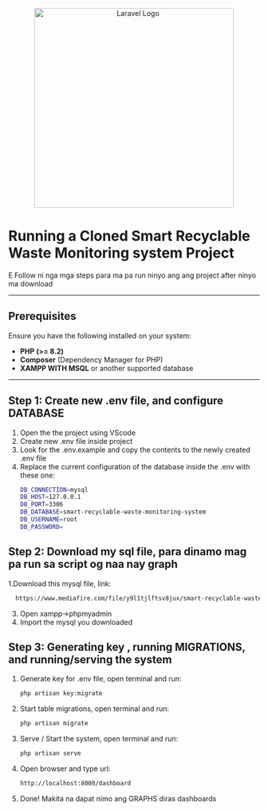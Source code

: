 <p align="center"><a href="https://laravel.com" target="_blank"><img src="https://raw.githubusercontent.com/laravel/art/master/logo-lockup/5%20SVG/2%20CMYK/1%20Full%20Color/laravel-logolockup-cmyk-red.svg" width="400" alt="Laravel Logo"></a></p>

# Running a Cloned Smart Recyclable Waste Monitoring system Project

E Follow ni nga mga steps para ma pa run ninyo ang ang project after ninyo ma download

---

## Prerequisites

Ensure you have the following installed on your system:
- **PHP (>= 8.2)**
- **Composer** (Dependency Manager for PHP)
- **XAMPP WITH MSQL** or another supported database

---

## Step 1: Create new .env file, and configure DATABASE

1. Open the the project using VScode
2. Create new .env file inside project
3. Look for the .env.example and copy the contents to the newly created .env file
4. Replace the current configuration of the database inside the .env  with these one:
    ```bash
    DB_CONNECTION=mysql
    DB_HOST=127.0.0.1
    DB_PORT=3306
    DB_DATABASE=smart-recyclable-waste-monitoring-system
    DB_USERNAME=root
    DB_PASSWORD=


## Step 2: Download my sql file, para dinamo mag pa run sa script og naa nay graph

1.Download this mysql file, link:
  ```bash
    https://www.mediafire.com/file/y9l1tjlftsv8jux/smart-recyclable-waste-monitoring-system.sql/file
  ```
3. Open xampp->phpmyadmin
4. Import the mysql you downloaded


## Step 3: Generating key , running MIGRATIONS, and running/serving the system

1. Generate key for .env file, open terminal and run:
   ```bash
   php artisan key:migrate
   ```
2. Start table migrations, open terminal and run:
   ```bash
   php artisan migrate
   ```
3. Serve / Start the system, open terminal and run:
   ```bash
   php artisan serve
   ```
4. Open browser and type url:
   ```bash
   http://localhost:8000/dashboard
   ```
5. Done! Makita na dapat nimo ang GRAPHS diras dashboards



